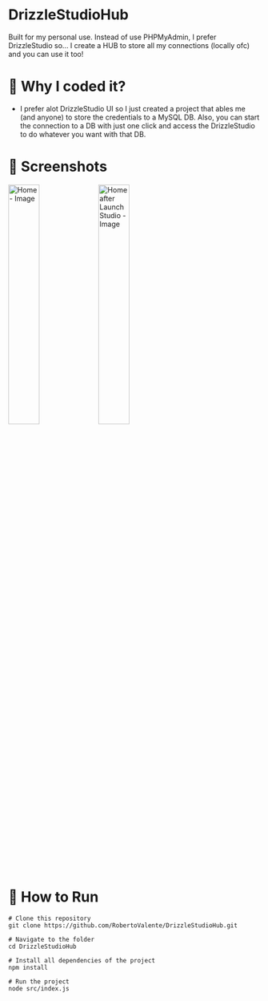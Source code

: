 # DrizzleStudioHub
Built for my personal use. Instead of use PHPMyAdmin, I prefer DrizzleStudio so... I create a HUB to store all my connections (locally ofc) and you can use it too!

# 🤔 Why I coded it?
- I prefer alot DrizzleStudio UI so I just created a project that ables me (and anyone) to store the credentials to a MySQL DB. Also, you can start the connection to a DB with just one click and access the DrizzleStudio to do whatever you want with that DB.

# 📸 Screenshots
<p float="center">
  <img src="https://i.imgur.com/sANmRCz.png" alt="Home - Image" width="35%" />
  <img src="https://i.imgur.com/BcNM6Wc.png" alt="Home after Launch Studio - Image" width="35%" /> 
</p>

# 📌 How to Run
```console
# Clone this repository
git clone https://github.com/RobertoValente/DrizzleStudioHub.git

# Navigate to the folder
cd DrizzleStudioHub

# Install all dependencies of the project
npm install

# Run the project
node src/index.js
```
